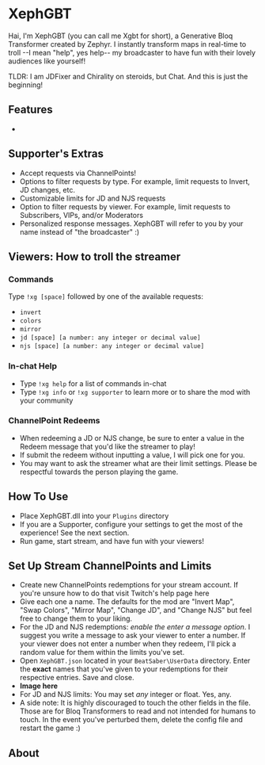 # XephGBT
Hai, I'm XephGBT (you can call me Xgbt for short), a Generative Bloq Transformer created by Zephyr. I instantly transform maps in real-time to troll --I mean "help", yes help-- my broadcaster to have fun with their lovely audiences like yourself!

TLDR: I am JDFixer and Chirality on steroids, but Chat. And this is just the beginning!

## Features
- 

## Supporter's Extras
- Accept requests via ChannelPoints!
- Options to filter requests by type. For example, limit requests to Invert, JD changes, etc.
- Customizable limits for JD and NJS requests
- Option to filter requests by viewer. For example, limit requests to Subscribers, VIPs, and/or Moderators
- Personalized response messages. XephGBT will refer to you by your name instead of "the broadcaster" :)

## Viewers: How to troll the streamer
### Commands
Type `!xg [space]` followed by one of the available requests:
  - `invert`
  - `colors`
  - `mirror`
  - `jd [space] [a number: any integer or decimal value]`
  - `njs [space] [a number: any integer or decimal value]`

### In-chat Help
- Type `!xg help` for a list of commands in-chat
- Type `!xg info` or `!xg supporter` to learn more or to share the mod with your community

### ChannelPoint Redeems
- When redeeming a JD or NJS change, be sure to enter a value in the Redeem message that you'd like the streamer to play!
- If submit the redeem without inputting a value, I will pick one for you.
- You may want to ask the streamer what are their limit settings. Please be respectful towards the person playing the game.


## How To Use
- Place XephGBT.dll into your `Plugins` directory
- If you are a Supporter, configure your settings to get the most of the experience! See the next section.
- Run game, start stream, and have fun with your viewers!

## Set Up Stream ChannelPoints and Limits
- Create new ChannelPoints redemptions for your stream account. If you're unsure how to do that visit Twitch's help page here
- Give each one a name. The defaults for the mod are "Invert Map", "Swap Colors", "Mirror Map", "Change JD", and "Change NJS" but feel free to change them to your liking.
- For the JD and NJS redemptions: *enable the enter a message option*. I suggest you write a message to ask your viewer to enter a number. If your viewer does not enter a number when they redeem, I'll pick a random value for them within the limits you've set.
- Open `XephGBT.json` located in your `BeatSaber\UserData` directory. Enter the **exact** names that you've given to your redemptions for their respective entries. Save and close.
- **Image here**
- For JD and NJS limits: You may set *any* integer or float. Yes, any.
- A side note: It is highly discouraged to touch the other fields in the file. Those are for Bloq Transformers to read and not intended for humans to touch. In the event you've perturbed them, delete the config file and restart the game :)

## About


